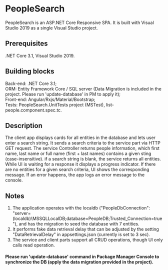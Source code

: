 # PeopleSearch
PeopleSearch is an ASP.NET Core Responsive SPA.
It is built with Visual Studio 2019 as a single Visual Studio project.

## Prerequisites
.NET Core 3.1, Visual Studio 2019.

## Building blocks
Back-end: .NET Core 3.1;\
ORM: Entity Framework Core / SQL server (Data Migration is included in the project. Please run 'update-database' in PM to apply it);\
Front-end: Angular/Rxjs/Material/Bootstrap;\
Tests: PeopleSearch.UnitTests project (MSTest), list-people.component.spec.tc.

## Description
The client app displays cards for all entities in the database and lets user enter a search string.
It sends a search criteria to the service part via HTTP GET request. 
The service Controller returns people information, which first name, last name or full name (first + last names) contains a given sting (case-insensitive).
if a search string is blank, the service returns all entities.
While UI is waiting for a response it displays a progress indicator.
If there are no entities for a given search criteria, UI shows the corresponding message.
If an error happens, the app logs an error message to the console.

## Notes
1. The application operates with the localdb 
("PeopleDbConnection": "server=(localdb)\\MSSQLLocalDB;database=PeopleDB;Trusted_Connection=true"), 
and has the migration to seed the database with 7 entities.
2. It performs fake data retrieval delay that can be adjusted by the setting "DataRetrievalDelay" in appsettings.json (currently is set to 3 sec). 
3. The service and client parts support all CRUD operations, though UI only calls read operation.

#### Please run 'update-database' command in Package Manager Console to synchronize the DB (apply the data migration provided in the project).








